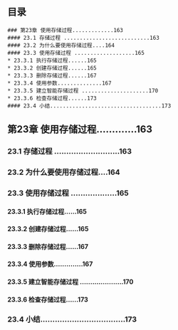 ## 目录
```
### 第23章 使用存储过程.............163
#### 23.1 存储过程 ...........................163
#### 23.2 为什么要使用存储过程....164
#### 23.3 使用存储过程 ...................165
* 23.3.1 执行存储过程......165
* 23.3.2 创建存储过程......165
* 23.3.3 删除存储过程......167
* 23.3.4 使用参数..............167
* 23.3.5 建立智能存储过程 .....................170
* 23.3.6 检查存储过程......173
#### 23.4 小结...................................173
```


## 第23章 使用存储过程.............163
### 23.1 存储过程 ...........................163
### 23.2 为什么要使用存储过程....164
### 23.3 使用存储过程 ...................165
#### 23.3.1 执行存储过程......165


#### 23.3.2 创建存储过程......165


#### 23.3.3 删除存储过程......167


#### 23.3.4 使用参数..............167


#### 23.3.5 建立智能存储过程 .....................170


#### 23.3.6 检查存储过程......173


### 23.4 小结...................................173